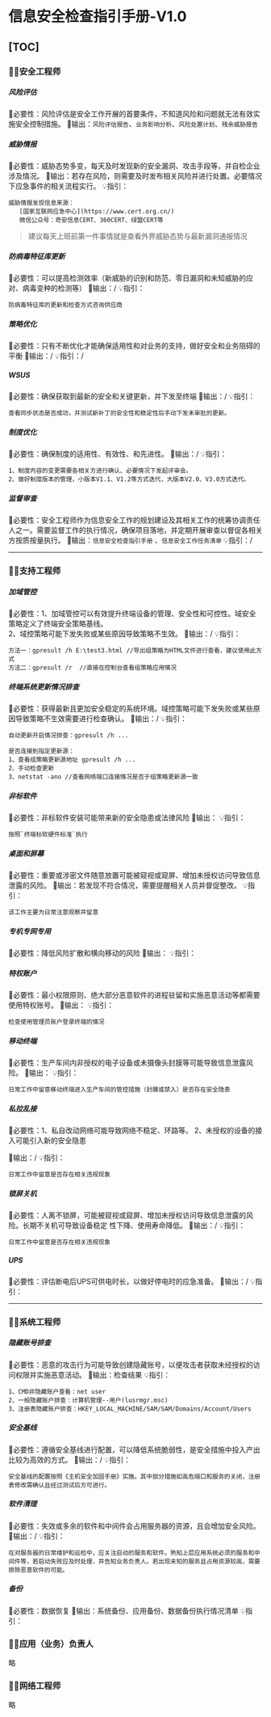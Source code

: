 #                                     信息安全检查指引手册-V1.0

[TOC]
---
### 👨‍💻安全工程师

##### 风险评估

🎯必要性：风险评估是安全工作开展的首要条件，不知道风险和问题就无法有效实施安全控制措施。
📝输出：`风险评估报告`、`业务影响分析`、`风险处置计划`、`残余威胁报告`

##### 威胁情报

🎯必要性：威胁态势多变，每天及时发现新的安全漏洞、攻击手段等，并自检企业涉及情况。
📝输出：若存在风险，则需要及时发布相关风险并进行处置。必要情况下应急事件的相关流程实行。
💡指引：

```
威胁情报发现信息来源：
   [国家互联网应急中心](https://www.cert.org.cn/)
   微信公众号：奇安信息CERT、360CERT、绿盟CERT等
```

>  建议每天上班前第一件事情就是查看外界威胁态势与最新漏洞通报情况

##### 防病毒特征库更新

🎯必要性：可以提高检测效率（新威胁的识别和防范、零日漏洞和未知威胁的应对、病毒变种的检测等）
📝输出：/
💡指引：

```
防病毒特征库的更新和检查方式咨询供应商
```

##### 策略优化

🎯必要性：只有不断优化才能确保适用性和对业务的支持，做好安全和业务阻碍的平衡
📝输出：/
💡指引：/

##### WSUS

🎯必要性：确保获取到最新的安全和关键更新，并下发至终端
📝输出：/
💡指引：

```
查看同步状态是否成功，并测试新补丁的安全性和稳定性后手动下发未审批的更新。
```

##### 制度优化

🎯必要性：确保制度的适用性、有效性、和先进性。
📝输出：/
💡指引：

```
1、制度内容的变更需要各相关方进行确认、必要情况下发起评审会。
2、做好制度版本的管理，小版本V1.1、V1.2等方式迭代，大版本V2.0、V3.0方式迭代。
```

##### 监督审查

🎯必要性：安全工程师作为信息安全工作的规划建设及其相关工作的统筹协调责任人之一。需要监督工作的执行情况，确保项目落地，并定期开展审查以督促各相关方按质按量执行。
📝输出：`信息安全检查指引手册` 、`信息安全工作任务清单`
💡指引：/

---

### 👨‍💻支持工程师

##### 加域管控

🎯必要性：1、加域管控可以有效提升终端设备的管理、安全性和可控性。域安全策略定义了终端安全策略基线。</br>         2、域控策略可能下发失败或某些原因导致策略不生效。
📝输出：/
💡指引：

```
方法一：gpresult /h E:\test3.html //导出组策略为HTML文件进行查看，建议使用此方式
方法二：gpresult /r  //直接在控制台查看组策略应用情况
```

##### 终端系统更新情况排查

🎯必要性：获得最新且更加安全稳定的系统环境。域控策略可能下发失败或某些原因导致策略不生效需要进行检查确认。
📝输出：/
💡指引：

```
自动更新开启情况排查：gpresult /h ...
```

```
是否连接到指定更新源：
1、查看组策略更新源地址 gpresult /h ... 
2、手动检查更新
3、netstat -ano //查看网络端口连接情况是否于组策略更新源一致
```

##### 非标软件

🎯必要性：非标软件安装可能带来新的安全隐患或法律风险
📝输出：
💡指引：

```
按照`终端标软硬件标准`执行
```

##### 桌面和屏幕

🎯必要性：重要或涉密文件随意放置可能被窥视或窥屏、增加未授权访问导致信息泄露的风险。
📝输出：若发现不符合情况，需要提醒相关人员并督促整改。
💡指引：

```
该工作主要为日常注意观察并留意
```

##### 专机专网专用

🎯必要性：降低风险扩散和横向移动的风险
📝输出：
💡指引：

##### 特权账户

🎯必要性：最小权限原则、绝大部分恶意软件的进程驻留和实施恶意活动等都需要使用特权账号。
📝输出：
💡指引：

```
检查使用管理员账户登录终端的情况
```

##### 移动终端

🎯必要性：生产车间内非授权的电子设备或未摄像头封膜等可能导致信息泄露风险。
📝输出：
💡指引：

```
日常工作中留意移动终端进入生产车间的管控措施（封膜或禁入）是否存在安全隐患
```

##### 私拉乱接 

🎯必要性：1、私自改动网络可能导致网络不稳定、环路等。
		             2、未授权的设备的接入可能引入新的安全隐患

📝输出：/
💡指引：

```
日常工作中留意是否存在相关违规现象
```

##### 锁屏关机

🎯必要性：人离不锁屏，可能被窥视或窥屏、增加未授权访问导致信息泄露的风险。长期不关机可导致设备稳定   					性下降、使用寿命降低。
📝输出：/
💡指引：

```
日常工作中留意是否存在相关违规现象
```

##### UPS

🎯必要性：评估断电后UPS可供电时长，以做好停电时的应急准备。
📝输出：/
💡指引：


***

### 👨‍💻系统工程师

##### 隐藏账号排查
🎯必要性：恶意的攻击行为可能导致创建隐藏账号，以便攻击者获取未经授权的访问权限并实施恶意活动。
📝输出：检查结果
💡指引：

```
1、CMD非隐藏账户查看：net user
2、一般隐藏账户排查：计算机管理--用户(lusrmgr.msc)
3、注册表隐藏账户排查：HKEY_LOCAL_MACHINE/SAM/SAM/Domains/Account/Users
```

##### 安全基线
🎯必要性：遵循安全基线进行配置，可以降低系统脆弱性，是安全措施中投入产出比较为高效的方式。
📝输出：/
💡指引：

```
安全基线的配置按照《主机安全加固手册》实施。其中部分措施如高危端口和服务的关闭，注册表修改需确认且经过测试后方可进行。
```

##### 软件清理
🎯必要性：失效或多余的软件和中间件会占用服务器的资源，且会增加安全风险。
📝输出：/
💡指引：

```
在对服务器的日常维护和巡检中，应关注启动的服务和软件。熟知上层应用系统必须的服务和中间件等，若启动失败应及时处理，并告知业务负责人。若出现未知的服务且占用资源较高，需要排除恶意软件的可能。
```

##### 备份
🎯必要性：数据恢复
📝输出：系统备份、应用备份、数据备份执行情况清单
💡指引：

### 👩‍💻应用（业务）负责人

略



### 👩‍💻网络工程师

略



